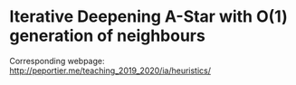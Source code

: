 # Iterative Deepening A-Star with O(1) generation of neighbours

Corresponding webpage: http://peportier.me/teaching_2019_2020/ia/heuristics/

